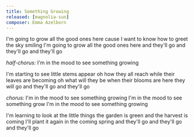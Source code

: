 ```yaml
---
title: Something Growing
released: [magnolia-sun]
composer: Emma Azelborn
---
```


I'm going to grow all the good ones here
cause I want to know how to greet the sky smiling
I'm going to grow all the good ones here
and they'll go and they'll go and they'll go

_half-chorus:_
I'm in the mood to see something growing

I'm starting to see little stems appear
oh how they all reach while their leaves are becoming
oh what will they be when their blooms are here
they will go and they'll go and they'll go

_chorus:_
I'm in the mood to see something growing
I'm in the mood to see something grow
I'm in the mood to see something growing

I'm learning to look at the little things
the garden is green and the harvest is coming
I'll plant it again in the coming spring
and they'll go and they'll go and they'll go